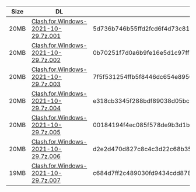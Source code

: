 |    Size   |     DL  | sha512sum |
|  ---  |  ---  |  ---  |
| 20MB | [Clash.for.Windows-2021-10-29.7z.001](https://cdn.jsdelivr.net/gh/appleians/cfw_intel@main/Clash.for.Windows-2021-10-29.7z.001) | 5d736b746b55ffd2fcd6f4d73c81bfad3fb4660a5103c4cd90ff784a293faa3dd7b1d0b9b48192c23074c81a6611b57cfd0e8d2eca5488894115ef42157c4d3f |
| 20MB | [Clash.for.Windows-2021-10-29.7z.002](https://cdn.jsdelivr.net/gh/appleians/cfw_intel@main/Clash.for.Windows-2021-10-29.7z.002) | 0b70251f7d0a6b9fe16e5d1c97ff54b6575f723be74ddd98486c6866b30655bf8a5fd8d6a7ec6b5d9cd4773e969cac5292916c6c5f9d2dcfa87ff45c7c97fbe9 |
| 20MB | [Clash.for.Windows-2021-10-29.7z.003](https://cdn.jsdelivr.net/gh/appleians/cfw_intel@main/Clash.for.Windows-2021-10-29.7z.003) | 7f5f531254ffb5f8446dc654e89569b15409186ba16f9f8e4dca69858fa7931b00315464231f7e24ea761e554212908507f79ab0a5086a68b5b5421a708ef8ed |
| 20MB | [Clash.for.Windows-2021-10-29.7z.004](https://cdn.jsdelivr.net/gh/appleians/cfw_intel@main/Clash.for.Windows-2021-10-29.7z.004) | e318cb3345f288bdf89038d05bc69384ace3840091f6d1e819ae3c2bc8c59e0ae39818b0e365b0add6a140103c0a2b3d51a25333699bffc1c8478198c5f23937 |
| 20MB | [Clash.for.Windows-2021-10-29.7z.005](https://cdn.jsdelivr.net/gh/appleians/cfw_intel@main/Clash.for.Windows-2021-10-29.7z.005) | 00184194f4ec085f578de9b3d1b013eaa9e088513771dcdd1be3b1235f4f7ca317ff0258a6b77fd2a1224556a5b8e47de007e922187eaf228db68a72bd6e54a8 |
| 20MB | [Clash.for.Windows-2021-10-29.7z.006](https://cdn.jsdelivr.net/gh/appleians/cfw_intel@main/Clash.for.Windows-2021-10-29.7z.006) | d2e2d470d827c8c4c3d22c68b356c2d05d492e51360634cd55507d401d13121ecb1f2d6a47f03736c631d33a3926a47bcfe6198f5b1a9bc7c20416f0dc1e909d |
| 19MB | [Clash.for.Windows-2021-10-29.7z.007](https://cdn.jsdelivr.net/gh/appleians/cfw_intel@main/Clash.for.Windows-2021-10-29.7z.007) | c684d7ff2c489030fd9434cdd878301c5ccb0dfa022fcfa79bfba143ca1f522d50cf07f51331207d403ec74af0fd3adf846abdf0a116b481861e63de63f21551 |
